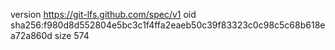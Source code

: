 version https://git-lfs.github.com/spec/v1
oid sha256:f980d8d552804e5bc3c1f4ffa2eaeb50c39f83323c0c98c5c68b618ea72a860d
size 574
